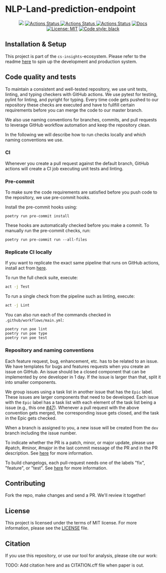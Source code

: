 # NLP-Land-prediction-endpoint

<p align="center">
<a href="https://codecov.io/gh/ag-gipp/NLP-Land-prediction-endpoint"><img src="https://codecov.io/gh/ag-gipp/NLP-Land-prediction-endpoint/branch/main/graph/badge.svg?token=7CL6B5LNKP"/></a>    
<a href="https://github.com/ag-gipp/NLP-Land-prediction-endpoint/actions/workflows/release.yml"><img alt="Actions Status" src="https://github.com/ag-gipp/NLP-Land-prediction-endpoint/actions/workflows/release.yml/badge.svg?branch=dev">    
<a href="https://github.com/ag-gipp/NLP-Land-prediction-endpoint/actions/workflows/main.yml"><img alt="Actions Status" src="https://github.com/ag-gipp/NLP-Land-prediction-endpoint/actions/workflows/main.yml/badge.svg?branch=dev">
<a href="https://github.com/ag-gipp/NLP-Land-prediction-endpoint/releases"><img alt="Actions Status" src="https://img.shields.io/github/v/release/ag-gipp/NLP-Land-prediction-endpoint"></a>
<a href="https://ag-gipp.github.io/NLP-Land-prediction-endpoint/"><img alt="Docs" src="https://img.shields.io/badge/Docs-gh--pages-blue"></a>
<a href="https://github.com/ag-gipp/NLP-Land-prediction-endpoint/blob/master/LICENSE"><img alt="License: MIT" src="https://black.readthedocs.io/en/stable/_static/license.svg"></a>
<a href="https://github.com/psf/black"><img alt="Code style: black" src="https://img.shields.io/badge/code%20style-black-000000.svg"></a>
</p>

## Installation & Setup

This project is part of the `cs-insights`-ecosystem. Please refer to the readme [here](https://github.com/gipplab/cs-insights-main) to spin up the development and production system.

## Code quality and tests

To maintain a consistent and well-tested repository, we use unit tests, linting, and typing checkers with GitHub actions. We use pytest for testing, pylint for linting, and pyright for typing.
Every time code gets pushed to our repository these checks are executed and have to fullfill certain requirements before you can merge the code to our master branch.

We also use naming conventions for branches, commits, and pull requests to leverage GitHub workflow automation and keep the repository clean.

In the following we will describe how to run checks locally and which naming conventions we use.

### CI

Whenever you create a pull request against the default branch, GitHub actions will create a CI job executing unit tests and linting.

### Pre-commit

To make sure the code requirements are satisfied before you push code to the repository, we use pre-commit hooks.

Install the pre-commit hooks using:

```console
poetry run pre-commit install
```

These hooks are automatically checked before you make a commit. To manually run the pre-commit checks, run:

```console
poetry run pre-commit run --all-files
```

### Replicate CI locally

If you want to replicate the exact same pipeline that runs on GitHub actions, install act from [here](https://github.com/nektos/act).

To run the full check suite, execute:

```sh
act -j Test
```

To run a single check from the pipeline such as linting, execute:

```sh
act -j Lint
```

You can also run each of the commands checked in `.github/workflows/main.yml`:

```console
poetry run poe lint
poetry run poe type
poetry run poe test
```

### Repository and naming conventions

Each feature request, bug, enhancement, etc. has to be related to an issue. We have templates for bugs and features requests when you create an issue on GitHub.
An issue should be a closed component that can be implemented by one developer in 1 day. If the issue is larger than that, split it into smaller components.

We group issues using a task list in another issue that has the `Epic` label. These issues are larger components that need to be developed.
Each issue with the `Epic` label has a task list with each element of the task list being a issue (e.g., this one [#47](https://github.com/ag-gipp/NLPLand/issues/47)).
Whenever a pull request with the above convention gets merged, the corresponding issue gets closed, and the task in the Epic gets checked.

When a branch is assigned to you, a new issue will be created from the `dev` branch including the issue number.

To indicate whether the PR is a patch, minor, or major update, please use #patch, #minor, #major in the last commit message of the PR and in the PR description.
See [here](https://github.com/anothrNick/github-tag-action) for more information.

To build changelogs, each pull-request needs one of the labels "fix", "feature", or "test". See [here](https://github.com/mikepenz/release-changelog-builder-action) for more information.

## Contributing

Fork the repo, make changes and send a PR. We'll review it together!

## License

This project is licensed under the terms of MIT license. For more information, please see the [LICENSE](LICENSE) file.

## Citation

If you use this repository, or use our tool for analysis, please cite our work:

TODO: Add citation here and as CITATION.cff file when paper is out.
